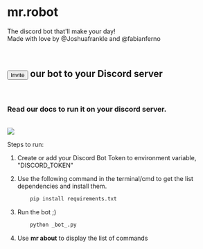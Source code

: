 # mr.robot

The discord bot that'll make your day!<br/>
Made with love by @Joshuafrankle and @fabianferno

<br />

<h2><a href="https://discord.com/api/oauth2/authorize?client_id=727059984986406912&permissions=0&scope=bot"><button>
Invite</button></a> our bot to your Discord server</h2>

<br/>


### Read our docs to run it on your discord server.

<br/>
<img src="https://media3.giphy.com/media/6pcaPznuZBtL2/giphy.gif">


Steps to run:

1. Create or add your Discord Bot Token to environment variable, "DISCORD_TOKEN"
   
2. Use the following command in the terminal/cmd to get the list dependencies and install them.
    ```cmd
        pip install requirements.txt
    ```
3. Run the bot ;)
    ```py 
        python _bot_.py
    ```
4. Use <b>mr about</b> to display the list of commands
